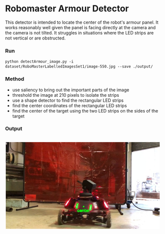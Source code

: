 # Robomaster Armour Detector
This detector is intended to locate the center of the robot's armour panel. It works reasonably well given the panel is facing directly at the camera and the camera is not tilted. It struggles in situations where the LED strips are not vertical or are obstructed.

### Run 
```
python detectArmour_image.py -i dataset/RoboMasterLabelledImagesSet1/image-550.jpg --save ./output/
```

### Method

- use saliency to bring out the important parts of the image
- threshold the image at 210 pixels to isolate the strips
- use a shape detector to find the rectangular LED strips
- find the center coordinates of the rectangular LED strips
- find the center of the target using the two LED strips on the sides of the target


### Output
<p align="center">
  <br>
  <img src="output/image-550.jpg" width="500">
</p>